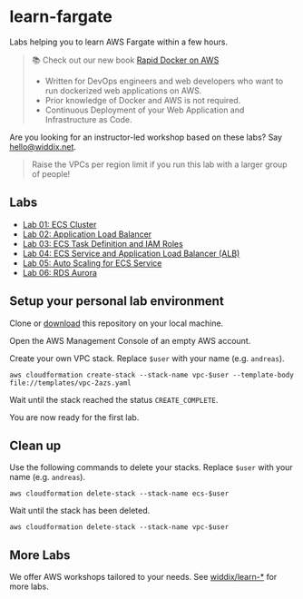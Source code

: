 # learn-fargate

Labs helping you to learn AWS Fargate within a few hours.

> :books: Check out our new book [Rapid Docker on AWS](https://cloudonaut.io/rapid-docker-on-aws/?utm_source=learn-fargate&utm_medium=doc&utm_campaign=readme)
> * Written for DevOps engineers and web developers who want to run dockerized web applications on AWS.
> * Prior knowledge of Docker and AWS is not required.
> * Continuous Deployment of your Web Application and Infrastructure as Code.

Are you looking for an instructor-led workshop based on these labs? Say [hello@widdix.net](mailto:hello@widdix.net).

> Raise the VPCs per region limit if you run this lab with a larger group of people!

## Labs

* [Lab 01: ECS Cluster](lab01-cluster/)
* [Lab 02: Application Load Balancer](lab02-alb/)
* [Lab 03: ECS Task Definition and IAM Roles](lab03-task-definition/)
* [Lab 04: ECS Service and Application Load Balancer (ALB)](lab04-service/)
* [Lab 05: Auto Scaling for ECS Service](lab05-autoscaling/)
* [Lab 06: RDS Aurora](lab06-rds-aurora/)

## Setup your personal lab environment

Clone or [download](https://github.com/widdix/learn-fargate/archive/master.zip) this repository on your local machine.

Open the AWS Management Console of an empty AWS account.

Create your own VPC stack. Replace `$user` with your name (e.g. `andreas`).

```
aws cloudformation create-stack --stack-name vpc-$user --template-body file://templates/vpc-2azs.yaml
```

Wait until the stack reached the status `CREATE_COMPLETE`.

You are now ready for the first lab.

## Clean up

Use the following commands to delete your stacks. Replace `$user` with your name (e.g. `andreas`).

```
aws cloudformation delete-stack --stack-name ecs-$user
```

Wait until the stack has been deleted.

```
aws cloudformation delete-stack --stack-name vpc-$user
```

## More Labs

We offer AWS workshops tailored to your needs. See [widdix/learn-*](https://github.com/widdix?q=learn-) for more labs.
